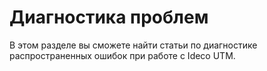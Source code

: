 # Диагностика проблем

В этом разделе вы сможете найти статьи по диагностике распространенных ошибок при работе с Ideco UTM.
